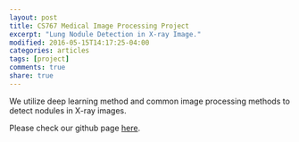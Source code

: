 ```yaml
---
layout: post
title: CS767 Medical Image Processing Project
excerpt: "Lung Nodule Detection in X-ray Image."
modified: 2016-05-15T14:17:25-04:00
categories: articles
tags: [project]
comments: true
share: true
---
```


We utilize deep learning method and common image processing methods to detect nodules in X-ray images.

Please check our github page [here](https://github.com/eyeccc/767FinalProject).